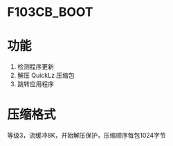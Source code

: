 # F103CB_BOOT

# 功能
1. 检测程序更新
2. 解压 QuickLz 压缩包
3. 跳转应用程序

# 压缩格式

等级3，流缓冲8K，开始解压保护，压缩顺序每包1024字节





